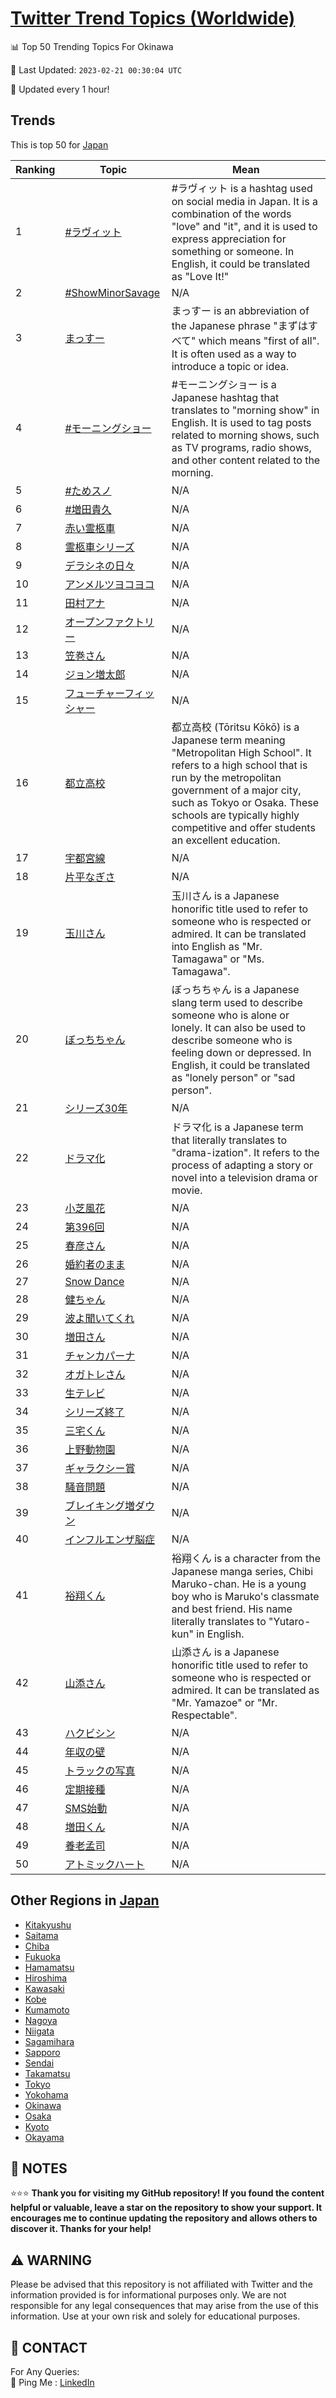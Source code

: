 [Twitter Trend Topics (Worldwide)](https://github.com/ErcinDedeoglu/Twitter-Trend-Topics)
==========


📊 Top 50 Trending Topics For Okinawa

📆 Last Updated: `2023-02-21 00:30:04 UTC`

🔧 Updated every 1 hour!


## Trends

This is top 50 for [Japan](</Japan>)

| Ranking | Topic | Mean |
| ------- | ------------ | ------------ |
| 1 | [#ラヴィット](http://twitter.com/search?q=%23%e3%83%a9%e3%83%b4%e3%82%a3%e3%83%83%e3%83%88) | #ラヴィット is a hashtag used on social media in Japan. It is a combination of the words "love" and "it", and it is used to express appreciation for something or someone. In English, it could be translated as "Love It!" |
| 2 | [#ShowMinorSavage](http://twitter.com/search?q=%23ShowMinorSavage) | N/A |
| 3 | [まっすー](http://twitter.com/search?q=%e3%81%be%e3%81%a3%e3%81%99%e3%83%bc) | まっすー is an abbreviation of the Japanese phrase "まずはすべて" which means "first of all". It is often used as a way to introduce a topic or idea. |
| 4 | [#モーニングショー](http://twitter.com/search?q=%23%e3%83%a2%e3%83%bc%e3%83%8b%e3%83%b3%e3%82%b0%e3%82%b7%e3%83%a7%e3%83%bc) | #モーニングショー is a Japanese hashtag that translates to "morning show" in English. It is used to tag posts related to morning shows, such as TV programs, radio shows, and other content related to the morning. |
| 5 | [#ためスノ](http://twitter.com/search?q=%23%e3%81%9f%e3%82%81%e3%82%b9%e3%83%8e) | N/A |
| 6 | [#増田貴久](http://twitter.com/search?q=%23%e5%a2%97%e7%94%b0%e8%b2%b4%e4%b9%85) | N/A |
| 7 | [赤い霊柩車](http://twitter.com/search?q=%e8%b5%a4%e3%81%84%e9%9c%8a%e6%9f%a9%e8%bb%8a) | N/A |
| 8 | [霊柩車シリーズ](http://twitter.com/search?q=%e9%9c%8a%e6%9f%a9%e8%bb%8a%e3%82%b7%e3%83%aa%e3%83%bc%e3%82%ba) | N/A |
| 9 | [デラシネの日々](http://twitter.com/search?q=%e3%83%87%e3%83%a9%e3%82%b7%e3%83%8d%e3%81%ae%e6%97%a5%e3%80%85) | N/A |
| 10 | [アンメルツヨコヨコ](http://twitter.com/search?q=%e3%82%a2%e3%83%b3%e3%83%a1%e3%83%ab%e3%83%84%e3%83%a8%e3%82%b3%e3%83%a8%e3%82%b3) | N/A |
| 11 | [田村アナ](http://twitter.com/search?q=%e7%94%b0%e6%9d%91%e3%82%a2%e3%83%8a) | N/A |
| 12 | [オープンファクトリー](http://twitter.com/search?q=%e3%82%aa%e3%83%bc%e3%83%97%e3%83%b3%e3%83%95%e3%82%a1%e3%82%af%e3%83%88%e3%83%aa%e3%83%bc) | N/A |
| 13 | [笠巻さん](http://twitter.com/search?q=%e7%ac%a0%e5%b7%bb%e3%81%95%e3%82%93) | N/A |
| 14 | [ジョン増太郎](http://twitter.com/search?q=%e3%82%b8%e3%83%a7%e3%83%b3%e5%a2%97%e5%a4%aa%e9%83%8e) | N/A |
| 15 | [フューチャーフィッシャー](http://twitter.com/search?q=%e3%83%95%e3%83%a5%e3%83%bc%e3%83%81%e3%83%a3%e3%83%bc%e3%83%95%e3%82%a3%e3%83%83%e3%82%b7%e3%83%a3%e3%83%bc) | N/A |
| 16 | [都立高校](http://twitter.com/search?q=%e9%83%bd%e7%ab%8b%e9%ab%98%e6%a0%a1) | 都立高校 (Tōritsu Kōkō) is a Japanese term meaning "Metropolitan High School". It refers to a high school that is run by the metropolitan government of a major city, such as Tokyo or Osaka. These schools are typically highly competitive and offer students an excellent education. |
| 17 | [宇都宮線](http://twitter.com/search?q=%e5%ae%87%e9%83%bd%e5%ae%ae%e7%b7%9a) | N/A |
| 18 | [片平なぎさ](http://twitter.com/search?q=%e7%89%87%e5%b9%b3%e3%81%aa%e3%81%8e%e3%81%95) | N/A |
| 19 | [玉川さん](http://twitter.com/search?q=%e7%8e%89%e5%b7%9d%e3%81%95%e3%82%93) | 玉川さん is a Japanese honorific title used to refer to someone who is respected or admired. It can be translated into English as "Mr. Tamagawa" or "Ms. Tamagawa". |
| 20 | [ぼっちちゃん](http://twitter.com/search?q=%e3%81%bc%e3%81%a3%e3%81%a1%e3%81%a1%e3%82%83%e3%82%93) | ぼっちちゃん is a Japanese slang term used to describe someone who is alone or lonely. It can also be used to describe someone who is feeling down or depressed. In English, it could be translated as "lonely person" or "sad person". |
| 21 | [シリーズ30年](http://twitter.com/search?q=%e3%82%b7%e3%83%aa%e3%83%bc%e3%82%ba30%e5%b9%b4) | N/A |
| 22 | [ドラマ化](http://twitter.com/search?q=%e3%83%89%e3%83%a9%e3%83%9e%e5%8c%96) | ドラマ化 is a Japanese term that literally translates to "drama-ization". It refers to the process of adapting a story or novel into a television drama or movie. |
| 23 | [小芝風花](http://twitter.com/search?q=%e5%b0%8f%e8%8a%9d%e9%a2%a8%e8%8a%b1) | N/A |
| 24 | [第396回](http://twitter.com/search?q=%e7%ac%ac396%e5%9b%9e) | N/A |
| 25 | [春彦さん](http://twitter.com/search?q=%e6%98%a5%e5%bd%a6%e3%81%95%e3%82%93) | N/A |
| 26 | [婚約者のまま](http://twitter.com/search?q=%e5%a9%9a%e7%b4%84%e8%80%85%e3%81%ae%e3%81%be%e3%81%be) | N/A |
| 27 | [Snow Dance](http://twitter.com/search?q=Snow+Dance) | N/A |
| 28 | [健ちゃん](http://twitter.com/search?q=%e5%81%a5%e3%81%a1%e3%82%83%e3%82%93) | N/A |
| 29 | [波よ聞いてくれ](http://twitter.com/search?q=%e6%b3%a2%e3%82%88%e8%81%9e%e3%81%84%e3%81%a6%e3%81%8f%e3%82%8c) | N/A |
| 30 | [増田さん](http://twitter.com/search?q=%e5%a2%97%e7%94%b0%e3%81%95%e3%82%93) | N/A |
| 31 | [チャンカパーナ](http://twitter.com/search?q=%e3%83%81%e3%83%a3%e3%83%b3%e3%82%ab%e3%83%91%e3%83%bc%e3%83%8a) | N/A |
| 32 | [オガトレさん](http://twitter.com/search?q=%e3%82%aa%e3%82%ac%e3%83%88%e3%83%ac%e3%81%95%e3%82%93) | N/A |
| 33 | [生テレビ](http://twitter.com/search?q=%e7%94%9f%e3%83%86%e3%83%ac%e3%83%93) | N/A |
| 34 | [シリーズ終了](http://twitter.com/search?q=%e3%82%b7%e3%83%aa%e3%83%bc%e3%82%ba%e7%b5%82%e4%ba%86) | N/A |
| 35 | [三宅くん](http://twitter.com/search?q=%e4%b8%89%e5%ae%85%e3%81%8f%e3%82%93) | N/A |
| 36 | [上野動物園](http://twitter.com/search?q=%e4%b8%8a%e9%87%8e%e5%8b%95%e7%89%a9%e5%9c%92) | N/A |
| 37 | [ギャラクシー賞](http://twitter.com/search?q=%e3%82%ae%e3%83%a3%e3%83%a9%e3%82%af%e3%82%b7%e3%83%bc%e8%b3%9e) | N/A |
| 38 | [騒音問題](http://twitter.com/search?q=%e9%a8%92%e9%9f%b3%e5%95%8f%e9%a1%8c) | N/A |
| 39 | [ブレイキング増ダウン](http://twitter.com/search?q=%e3%83%96%e3%83%ac%e3%82%a4%e3%82%ad%e3%83%b3%e3%82%b0%e5%a2%97%e3%83%80%e3%82%a6%e3%83%b3) | N/A |
| 40 | [インフルエンザ脳症](http://twitter.com/search?q=%e3%82%a4%e3%83%b3%e3%83%95%e3%83%ab%e3%82%a8%e3%83%b3%e3%82%b6%e8%84%b3%e7%97%87) | N/A |
| 41 | [裕翔くん](http://twitter.com/search?q=%e8%a3%95%e7%bf%94%e3%81%8f%e3%82%93) | 裕翔くん is a character from the Japanese manga series, Chibi Maruko-chan. He is a young boy who is Maruko's classmate and best friend. His name literally translates to "Yutaro-kun" in English. |
| 42 | [山添さん](http://twitter.com/search?q=%e5%b1%b1%e6%b7%bb%e3%81%95%e3%82%93) | 山添さん is a Japanese honorific title used to refer to someone who is respected or admired. It can be translated as "Mr. Yamazoe" or "Mr. Respectable". |
| 43 | [ハクビシン](http://twitter.com/search?q=%e3%83%8f%e3%82%af%e3%83%93%e3%82%b7%e3%83%b3) | N/A |
| 44 | [年収の壁](http://twitter.com/search?q=%e5%b9%b4%e5%8f%8e%e3%81%ae%e5%a3%81) | N/A |
| 45 | [トラックの写真](http://twitter.com/search?q=%e3%83%88%e3%83%a9%e3%83%83%e3%82%af%e3%81%ae%e5%86%99%e7%9c%9f) | N/A |
| 46 | [定期接種](http://twitter.com/search?q=%e5%ae%9a%e6%9c%9f%e6%8e%a5%e7%a8%ae) | N/A |
| 47 | [SMS始動](http://twitter.com/search?q=SMS%e5%a7%8b%e5%8b%95) | N/A |
| 48 | [増田くん](http://twitter.com/search?q=%e5%a2%97%e7%94%b0%e3%81%8f%e3%82%93) | N/A |
| 49 | [養老孟司](http://twitter.com/search?q=%e9%a4%8a%e8%80%81%e5%ad%9f%e5%8f%b8) | N/A |
| 50 | [アトミックハート](http://twitter.com/search?q=%e3%82%a2%e3%83%88%e3%83%9f%e3%83%83%e3%82%af%e3%83%8f%e3%83%bc%e3%83%88) | N/A |



## Other Regions in [Japan](</Japan>)

* [Kitakyushu](</Japan/Kitakyushu.md>)
* [Saitama](</Japan/Saitama.md>)
* [Chiba](</Japan/Chiba.md>)
* [Fukuoka](</Japan/Fukuoka.md>)
* [Hamamatsu](</Japan/Hamamatsu.md>)
* [Hiroshima](</Japan/Hiroshima.md>)
* [Kawasaki](</Japan/Kawasaki.md>)
* [Kobe](</Japan/Kobe.md>)
* [Kumamoto](</Japan/Kumamoto.md>)
* [Nagoya](</Japan/Nagoya.md>)
* [Niigata](</Japan/Niigata.md>)
* [Sagamihara](</Japan/Sagamihara.md>)
* [Sapporo](</Japan/Sapporo.md>)
* [Sendai](</Japan/Sendai.md>)
* [Takamatsu](</Japan/Takamatsu.md>)
* [Tokyo](</Japan/Tokyo.md>)
* [Yokohama](</Japan/Yokohama.md>)
* [Okinawa](</Japan/Okinawa.md>)
* [Osaka](</Japan/Osaka.md>)
* [Kyoto](</Japan/Kyoto.md>)
* [Okayama](</Japan/Okayama.md>)



## 📝 NOTES

⭐⭐⭐ **Thank you for visiting my GitHub repository! If you found the content helpful or valuable, leave a star on the repository to show your support. It encourages me to continue updating the repository and allows others to discover it. Thanks for your help!**


## ⚠️ WARNING

Please be advised that this repository is not affiliated with Twitter and the information provided is for informational purposes only. We are not responsible for any legal consequences that may arise from the use of this information. Use at your own risk and solely for educational purposes.


## 📨 CONTACT

 For Any Queries:  
            🏓 Ping Me : [LinkedIn](https://www.linkedin.com/in/ercindedeoglu/)
